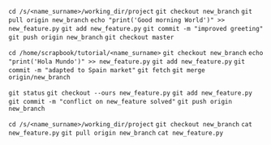 `cd /s/<name_surname>/working_dir/project`
`git checkout new_branch`
`git pull origin new_branch`
`echo "print('Good morning World')" >> new_feature.py`
`git add new_feature.py` 
`git commit -m "improved greeting"`
`git push origin new_branch`
`git checkout master`

`cd /home/scrapbook/tutorial/<name_surname>`
`git checkout new_branch`
`echo "print('Hola Mundo')" >> new_feature.py`
`git add new_feature.py` 
`git commit -m "adapted to Spain market"`
`git fetch`
`git merge origin/new_branch`

`git status`
`git checkout --ours new_feature.py`
`git add new_feature.py`
`git commit -m "conflict on new_feature solved"`
`git push origin new_branch`

`cd /s/<name_surname>/working_dir/project`
`git checkout new_branch`
`cat new_feature.py`
`git pull origin new_branch`
`cat new_feature.py`

